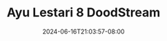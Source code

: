 --- 
title: "Ayu Lestari 8  DoodStream"
description: "download  video bokep Ayu Lestari 8  DoodStream simontok durasi panjang baru"
date: 2024-06-16T21:03:57-08:00
file_code: "ucr6qg5st02h"
draft: false
cover: "t7ibuqioqkr85b5o.jpg"
tags: ["Ayu", "Lestari", "DoodStream"]
length: 30
fld_id: "1483796"
foldername: "Ayu lestari"
categories: ["Ayu lestari"]
views: 0
---